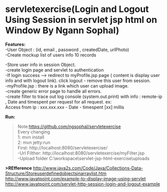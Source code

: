 # servletexercise(Login and Logout Using Session in servlet jsp html on Window By Ngann Sophal)<br>
<b>Features:</b><br>
-User Object : (id, email , password , createdDate, urlPhoto) <br>
-Create mockup list of users info 10 records<br>

-Store user info in session Object. <br>
-create login page and servlet to authentication<br>
-If login success --> redirect to myProfile.jsp page ( content is display user info and with logout link). click logout - remove this user from session.<br>
-myProfile.jsp : there is a link which user can upload image.<br>
-create generic error page to handle all errors.<br>
-create filter to trace out log console (system.out.print) with info : remote-ip , Date and timespent per request for all request. ex:<br>
Access from ip : xxx.xxx.xxx - Date - timespent [xx] millis<br>


<b>Run:</b><br>
>Note:https://github.com/ngsophal/servletexercise<br>
Every changing <br>
1: mvn install<br>
2: mvn jetty:run<br>
First: http://localhost:8080/servletexercise/<br>
-Url Filther: http://localhost:8080/servletexercise/myFilter.jsp<br>
-Upload folder C:\workspace\servlet-jsp-html-exercise\uploads<br>

<b>>REfference</b>
http://www.java2s.com/Code/Java/Collections-Data-Structure/Storeuserdefinedobjectsinarraylist.htm
http://www.javatpoint.com/example-to-display-image-using-servlet
http://www.javatpoint.com/servlet-http-session-login-and-logout-example
